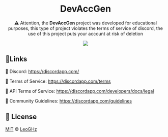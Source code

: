 <h1 align="center">DevAccGen</h1>
<p align="center">⚠️ Attention, the <strong>DevAccGen</strong> project was developed for educational purposes, this type of project violates the terms of service of discord, the use of this project puts your account at risk of deletion</p>

<p align="center">
  <a aria-label="PHP Version" href="https://php.net">
    <img src="https://img.shields.io/badge/php-7.4.1-blue"></img>
  </a>

## 🔗Links

🔹 Discord: https://discordapp.com/

🔹 Terms of Service: https://discordapp.com/terms

🔹 API Terms of Service: https://discordapp.com/developers/docs/legal

🔹 Community Guidelines: https://discordapp.com/guidelines

## 📝 License

[MIT](./LICENSE) &copy; [LeoGHz](https://github/LeoGHz)
